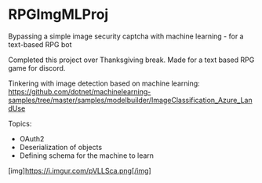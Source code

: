 # RPGImgMLProj
Bypassing a simple image security captcha with machine learning - for a text-based RPG bot

Completed this project over Thanksgiving break. Made for a text based RPG game for discord.

Tinkering with image detection based on machine learning: https://github.com/dotnet/machinelearning-samples/tree/master/samples/modelbuilder/ImageClassification_Azure_LandUse

Topics:
- OAuth2
- Deserialization of objects
- Defining schema for the machine to learn

[img]https://i.imgur.com/pVLLSca.png[/img]
